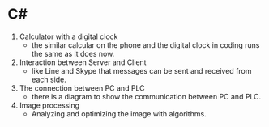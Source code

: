 # C#

1. Calculator with a digital clock
    - the similar calcular on the phone and the digital clock in coding runs the same as it does now.
2. Interaction between Server and Client
    - like Line and Skype that messages can be sent and received from each side.
3. The connection between PC and PLC
    - there is a diagram to show the communication between PC and PLC.
4. Image processing
    - Analyzing and optimizing the image with algorithms.
